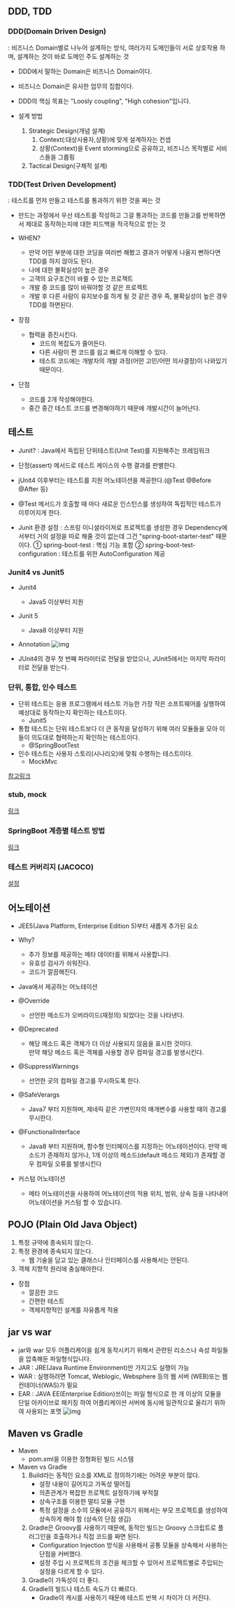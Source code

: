 ## DDD, TDD

### DDD(Domain Driven Design)

: 비즈니스 Domain별로 나누어 설계하는 방식, 여러가지 도메인들이 서로 상호작용 하며, 설계하는 것이 바로 도메인 주도 설계하는 것

- DDD에서 말하는 Domain은 비즈니스 Domain이다.
- 비즈니스 Domain은 유사한 업무의 집합이다.
- DDD의 핵심 목표는 "Loosly coupling", "High cohesion"입니다.

- 설계 방법
    1. Strategic Design(개념 설계)
       1. Context(:대상사용자,상황)에 맞게 설계하자는 컨셉
       2. 상황(Context)을 Event storming으로 공유하고, 비즈니스 목적별로 서비스들을 그룹핑
    2. Tactical Design(구체적 설계)

### TDD(Test Driven Development)

: 테스트를 먼저 만들고 테스트를 통과하기 위한 것을 짜는 것

- 만드는 과정에서 우선 테스트를 작성하고 그걸 통과하는 코드를 만들고를 반복하면서 제대로 동작하는지에 대한 피드백을 적극적으로 받는 것

- WHEN?
    - 만약 어떤 부분에 대한 코딩을 여러번 해봤고 결과가 어떻게 나올지 뻔하다면 TDD를 하지 않아도 된다.
    - 나에 대한 불확실성이 높은 경우
    - 고객의 요구조건이 바뀔 수 있는 프로젝트
    - 개발 중 코드를 많이 바꿔야할 것 같은 프로젝트
    - 개발 후 다른 사람이 유지보수를 하게 될 것 같은 경우 즉, 불확실성이 높은 경우 TDD를 하면된다.

- 장점
    - 협력을 증진시킨다.
        - 코드의 복잡도가 줄어든다.
        - 다른 사람이 짠 코드를 쉽고 빠르게 이해할 수 있다.
        - 테스트 코드에는 개발자의 개발 과정(어떤 고민/어떤 의사결정)이 나와있기 때문이다.

- 단점
    - 코드를 2개 작성해야한다.
    - 중간 중간 테스트 코드를 변경해야하기 때문에 개발시간이 늘어난다.

## 테스트
- Junit?
  : Java에서 독립된 단위테스트(Unit Test)를 지원해주는 프레임워크
- 단정(assert) 메서드로 테스트 케이스의 수행 결과를 판별한다.
- jUnit4 이후부터는 테스트를 지원 어노테이션을 제공한다.(@Test @Before @After 등)
- @Test 메서드가 호출할 때 마다 새로운 인스턴스를 생성하여 독립적인 테스트가 이루어지게 한다.

- Junit 환경 설정
: 스프링 이니셜라이져로 프로젝트를 생성한 경우 Dependency에서부터 거의 설정을 따로 해줄 것이 없는데 그건 "spring-boot-starter-test" 때문이다.
  ① spring-boot-test : 핵심 기능 포함
  ② spring-boot-test-configuration : 테스트를 위한 AutoConfiguration 제공

### Junit4 vs Junit5
- Junit4
  - Java5 이상부터 지원
  
- Junit 5
  - Java8 이상부터 지원
  
- Annotation
  ![img](https://user-images.githubusercontent.com/73349375/159845011-97c18782-f071-4d0f-a333-39077f44d94e.png)
- JUnit4의 경우 첫 번째 파라미터로 전달을 받았으나,
  JUnit5에서는 마지막 파라미터로 전달을 받는다.

### 단위, 통합, 인수 테스트
- 단위 테스트는 응용 프로그램에서 테스트 가능한 가장 작은 소프트웨어를 실행하여 예상대로 동작하는지 확인하는 테스트이다.
  - Junit5
- 통합 테스트는 단위 테스트보다 더 큰 동작을 달성하기 위해 여러 모듈들을 모아 이들이 의도대로 협력하는지 확인하는 테스트이다.
  - @SpringBootTest
- 인수 테스트는 사용자 스토리(시나리오)에 맞춰 수행하는 테스트이다.
  - MockMvc

[참고링크](https://tecoble.techcourse.co.kr/post/2021-05-25-unit-test-vs-integration-test-vs-acceptance-test/)

### stub, mock
[링크](https://joont92.github.io/tdd/%EC%83%81%ED%83%9C%EA%B2%80%EC%A6%9D%EA%B3%BC-%ED%96%89%EC%9C%84%EA%B2%80%EC%A6%9D-stub%EA%B3%BC-mock-%EC%B0%A8%EC%9D%B4/)

### SpringBoot 계층별 테스트 방법
[링크](https://velog.io/@hellonayeon/spring-boot-service-layer-unit-testcode)

### 테스트 커버리지 (JACOCO)
[설정](https://techblog.woowahan.com/2661/)

## 어노테이션
- JEE5(Java Platform, Enterprise Edition 5)부터 새롭게 추가된 요소

- Why?
  - 추가 정보를 제공하는 메타 데이터를 위해서 사용합니다.
  - 유효성 검사가 쉬워진다.
  - 코드가 깔끔해진다.
  
- Java에서 제공하는 어노테이션
- @Override
  - 선언한 메소드가 오버라이드(재정의) 되었다는 것을 나타낸다.
- @Deprecated
  - 해당 메소드 혹은 객체가 더 이상 사용되지 않음을 표시한 것이다.  
  만약 해당 메소드 혹은 객체를 사용할 경우 컴파일 경고를 발생시킨다.
- @SuppressWarnings
  - 선언한 곳의 컴파일 경고를 무시하도록 한다.
- @SafeVerargs
  - Java7 부터 지원하며, 제네릭 같은 가변인자의 매개변수를 사용할 때의 경고를 무시한다.
- @FunctionalInterface
  - Java8 부터 지원하며, 함수형 인터페이스를 지정하는 어노테이션이다.
  만약 메소드가 존재하지 않거나, 1개 이상의 메소드(default 메소드 제외)가 존재할 경우 컴파일 오류를 발생시킨다
- 커스텀 어노테이션
  - 메타 어노테이션을 사용하여 어노테이션의 적용 위치, 범위, 상속 등을 나타내어 어노테이션을 커스텀 할 수 있습니다.

## POJO (Plain Old Java Object)
1. 특정 규약에 종속되지 않는다.
2. 특정 환경에 종속되지 않는다.
   - 웹 기술을 담고 있는 클래스나 인터페이스를 사용해서는 안된다.
3. 객체 지향적 원리에 충실해야한다.

- 장점
  - 깔끔한 코드
  - 간편한 테스트
  - 객체지향적인 설계를 자유롭게 적용

## jar vs war
- jar와 war 모두 어플리케이을 쉽게 동작시키기 위해서 관련된 리소스나 속성 파일들을 압축해둔 파일형식입니다.
- JAR : JRE(Java Runtime Environment)만 가지고도 실행이 가능
- WAR : 실행하려면 Tomcat, Weblogic, Websphere 등의 웹 서버 (WEB)또는 웹 컨테이너(WAS)가 필요
- EAR : JAVA EE(Enterprise Edition)쓰이는 파일 형식으로 한 개 이상의 모듈을 단일 아카이브로 패키징 하여 어플리케이션 서버에  동시에 일관적으로 올리기 위하여 사용되는 포맷
![img](https://img1.daumcdn.net/thumb/R1280x0/?scode=mtistory2&fname=https%3A%2F%2Fblog.kakaocdn.net%2Fdn%2FebrXGP%2FbtqCO2BFpl6%2FRQkqJTJe3C3AecxZUk9REk%2Fimg.png)

## Maven vs Gradle
- Maven
  - pom.xml을 이용한 정형화된 빌드 시스템
- Maven vs Gradle
  1. Build라는 동적인 요소를 XML로 정의하기에는 어려운 부분이 많다.
     - 설정 내용이 길어지고 가독성 떨어짐
     - 의존관계가 복잡한 프로젝트 설정하기에 부적절
     - 상속구조를 이용한 멀티 모듈 구현
     - 특정 설정을 소수의 모듈에서 공유하기 위해서는 부모 프로젝트를 생성하여 상속하게 해야 함 (상속의 단점 생김)
  2. Gradle은 Groovy를 사용하기 때문에, 동적인 빌드는 Groovy 스크립트로 플러그인을 호출하거나 직접 코드를 짜면 된다.
     - Configuration Injection 방식을 사용해서 공통 모듈을 상속해서 사용하는 단점을 커버했다.
     - 설정 주입 시 프로젝트의 조건을 체크할 수 있어서 프로젝트별로 주입되는 설정을 다르게 할 수 있다.
  3. Gradle이 가독성이 더 좋다.
  4. Gradle의 빌드나 테스트 속도가 더 빠르다.
     - Gradle이 캐시를 사용하기 때문에 테스트 반복 시 차이가 더 커진다.
